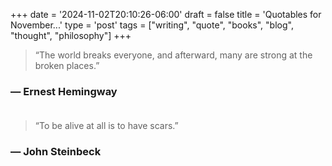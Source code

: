 +++
date = '2024-11-02T20:10:26-06:00'
draft = false
title = 'Quotables for November...'
type = 'post'
tags = ["writing", "quote", "books", "blog", "thought", "philosophy"]
+++


>“The world breaks everyone, and afterward, many are strong at the broken places.”

### — Ernest Hemingway <br /> <br />


>“To be alive at all is to have scars.”

### — John Steinbeck